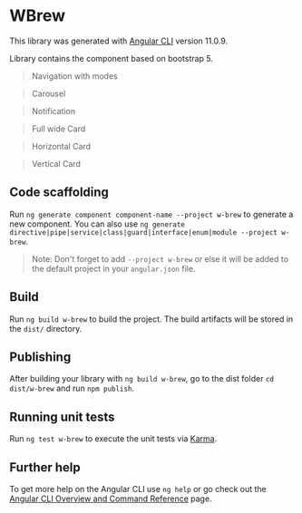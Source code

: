 # WBrew

This library was generated with [Angular CLI](https://github.com/angular/angular-cli) version 11.0.9.

Library contains the component based on bootstrap 5. 

> Navigation with modes

> Carousel

> Notification

> Full wide Card

> Horizontal Card

> Vertical Card

## Code scaffolding

Run `ng generate component component-name --project w-brew` to generate a new component. You can also use `ng generate directive|pipe|service|class|guard|interface|enum|module --project w-brew`.
> Note: Don't forget to add `--project w-brew` or else it will be added to the default project in your `angular.json` file. 

## Build

Run `ng build w-brew` to build the project. The build artifacts will be stored in the `dist/` directory.

## Publishing

After building your library with `ng build w-brew`, go to the dist folder `cd dist/w-brew` and run `npm publish`.

## Running unit tests

Run `ng test w-brew` to execute the unit tests via [Karma](https://karma-runner.github.io).

## Further help

To get more help on the Angular CLI use `ng help` or go check out the [Angular CLI Overview and Command Reference](https://angular.io/cli) page.
